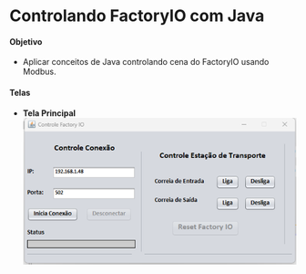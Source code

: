 # Controlando FactoryIO com Java

#### Objetivo
- Aplicar conceitos de Java controlando cena do FactoryIO usando Modbus.

#### Telas

- **Tela Principal**
	![image](https://github.com/odenisnobre/factory-io-control-java/blob/master/img/tela.png?raw=true)
